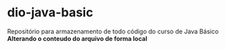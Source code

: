 # dio-java-basic
Repositório para armazenamento de todo código do curso de Java Básico
**Alterando o conteudo do arquivo de forma local**